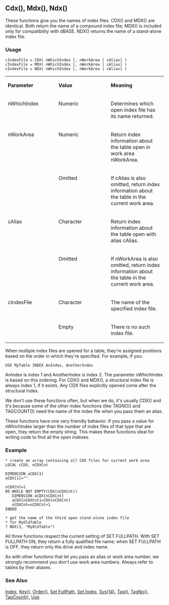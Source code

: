## Cdx(), Mdx(), Ndx()

These functions give you the names of index files. CDX() and MDX() are identical. Both return the name of a compound index file; MDX() is included only for compatibility with dBASE. NDX() returns the name of a stand-alone index file.

### Usage

```foxpro
cIndexFile = CDX( nWhichIndex [, nWorkArea | cAlias] )
cIndexFile = MDX( nWhichIndex [, nWorkArea | cAlias] )
cIndexFile = NDX( nWhichIndex [, nWorkArea | cAlias] )
```
<table>
<tr>
  <td width="32%" valign="top">
  <p><b>Parameter</b></p>
  </td>
  <td width="23%" valign="top">
  <p><b>Value</b></p>
  </td>
  <td width="45%" valign="top">
  <p><b>Meaning</b></p>
  </td>
 </tr>
<tr>
  <td width="32%" valign="top">
  <p>nWhichIndex</p>
  </td>
  <td width="23%" valign="top">
  <p>Numeric</p>
  </td>
  <td width="45%" valign="top">
  <p>Determines which open index file has its name returned.</p>
  </td>
 </tr>
<tr>
  <td width="32%" rowspan="2" valign="top">
  <p>nWorkArea</p>
  </td>
  <td width="23%" valign="top">
  <p>Numeric</p>
  </td>
  <td width="45%" valign="top">
  <p>Return index information about the table open in work area nWorkArea.</p>
  </td>
 </tr>
<tr>
  <td width="33%" valign="top">
  <p>Omitted</p>
  </td>
  <td width="67%" valign="top">
  <p>If cAlias is also omitted, return index information about the table in the current work area.</p>
  </td>
 </tr>
<tr>
  <td width="32%" rowspan="2" valign="top">
  <p>cAlias</p>
  </td>
  <td width="23%" valign="top">
  <p>Character</p>
  </td>
  <td width="45%" valign="top">
  <p>Return index information about the table open with alias cAlias.</p>
  </td>
 </tr>
<tr>
  <td width="33%" valign="top">
  <p>Omitted</p>
  </td>
  <td width="67%" valign="top">
  <p>If nWorkArea is also omitted, return index information about the table in the current work area.</p>
  </td>
 </tr>
<tr>
  <td width="32%" rowspan="2" valign="top">
  <p>cIndexFile</p>
  </td>
  <td width="23%" valign="top">
  <p>Character</p>
  </td>
  <td width="45%" valign="top">
  <p>The name of the specified index file.</p>
  </td>
 </tr>
<tr>
  <td width="33%" valign="top">
  <p>Empty</p>
  </td>
  <td width="67%" valign="top">
  <p>There is no such index file.</p>
  </td>
 </tr>
</table>

When multiple index files are opened for a table, they're assigned positions based on the order in which they're specified. For example, if you:

```foxpro
USE MyTable INDEX AnIndex, AnotherIndex
```
AnIndex is index 1 and AnotherIndex is index 2. The parameter nWhichIndex is based on this ordering. For CDX() and MDX(), a structural index file is always index 1, if it exists. Any CDX files explicitly opened come after the structural index.

We don't use these functions often, but when we do, it's usually CDX() and it's because some of the other index functions (like TAGNO() and TAGCOUNT()) need the name of the index file when you pass them an alias. 

These functions have one very friendly behavior. If you pass a value for nWhichIndex larger than the number of index files of that type that are open, they return the empty string. This makes these functions ideal for writing code to find all the open indexes.

### Example

```foxpro
* create an array containing all CDX files for current work area
LOCAL cCDX, nCDXCnt

DIMENSION aCDX[1]
aCDX[1]=""

nCDXCnt=1
DO WHILE NOT EMPTY(CDX(nCDXCnt))
   DIMENSION aCDX[nCDXCnt]
   aCDX[nCDXCnt]=CDX(nCDXCnt)
   nCDXCnt=nCDXCnt+1
ENDDO

* get the name of the third open stand-alone index file
* for MyOldTable
? NDX(3, "MyOldTable")
```

All three functions respect the current setting of SET FULLPATH. With SET FULLPATH ON, they return a fully qualified file name; when SET FULLPATH is OFF, they return only the drive and index name.

As with other functions that let you pass an alias or work area number, we strongly recommend you don't use work area numbers. Always refer to tables by their aliases.

### See Also

[Index](s4g074.md), [Key()](s4g266.md), [Order()](s4g093.md), [Set FullPath](s4g637.md), [Set Index](s4g093.md), [Sys(14)](s4g266.md), [Tag()](s4g266.md), [TagNo()](s4g408.md), [TagCount()](s4g408.md), [Use](s4g424.md)